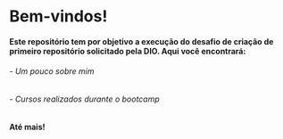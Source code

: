 # **Bem-vindos!**

#### Este repositório tem por objetivo a execução do desafio de criação de primeiro repositório solicitado pela DIO. Aqui você encontrará:

###### - Um pouco sobre mim
###### - Cursos realizados durante o bootcamp




#### Até mais!